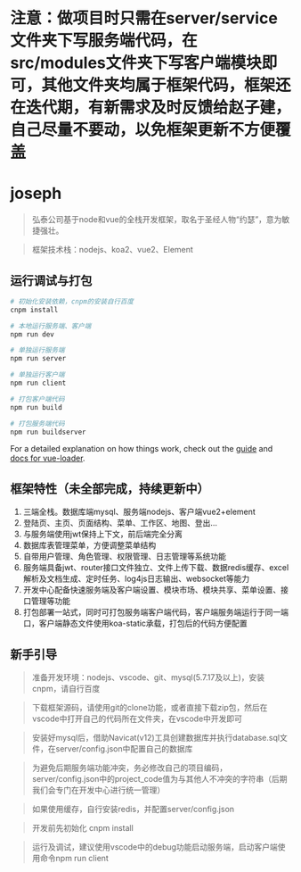 # 注意：做项目时只需在server/service文件夹下写服务端代码，在src/modules文件夹下写客户端模块即可，其他文件夹均属于框架代码，框架还在迭代期，有新需求及时反馈给赵子建，自己尽量不要动，以免框架更新不方便覆盖
# joseph

> 弘泰公司基于node和vue的全栈开发框架，取名于圣经人物“约瑟”，意为敏捷强壮。

> 框架技术栈：nodejs、koa2、vue2、Element

## 运行调试与打包

``` bash
# 初始化安装依赖，cnpm的安装自行百度
cnpm install

# 本地运行服务端、客户端
npm run dev

# 单独运行服务端
npm run server

# 单独运行客户端
npm run client

# 打包客户端代码
npm run build

# 打包服务端代码
npm run buildserver
```

For a detailed explanation on how things work, check out the [guide](http://vuejs-templates.github.io/webpack/) and [docs for vue-loader](http://vuejs.github.io/vue-loader).

## 框架特性（未全部完成，持续更新中）
1. 三端全栈。数据库端mysql、服务端nodejs、客户端vue2+element
1. 登陆页、主页、页面结构、菜单、工作区、地图、登出...
1. 与服务端使用jwt保持上下文，前后端完全分离
1. 数据库表管理菜单，方便调整菜单结构
1. 自带用户管理、角色管理、权限管理、日志管理等系统功能
1. 服务端具备jwt、router接口文件独立、文件上传下载、数据redis缓存、excel解析及文档生成、定时任务、log4js日志输出、websocket等能力
1. 开发中心配备快速服务端及客户端设置、模块市场、模块共享、菜单设置、接口管理等功能
1. 打包部署一站式，同时可打包服务端客户端代码，客户端服务端运行于同一端口，客户端静态文件使用koa-static承载，打包后的代码方便配置

## 新手引导
> 准备开发环境：nodejs、vscode、git、mysql(5.7.17及以上)，安装cnpm，请自行百度

> 下载框架源码，请使用git的clone功能，或者直接下载zip包，然后在vscode中打开自己的代码所在文件夹，在vscode中开发即可

> 安装好mysql后，借助Navicat(v12)工具创建数据库并执行database.sql文件，在server/config.json中配置自己的数据库

> 为避免后期服务端功能冲突，务必修改自己的项目编码，server/config.json中的project_code值为与其他人不冲突的字符串（后期我们会专门在开发中心进行统一管理）

> 如果使用缓存，自行安装redis，并配置server/config.json

> 开发前先初始化 cnpm install

> 运行及调试，建议使用vscode中的debug功能启动服务端，启动客户端使用命令npm run client